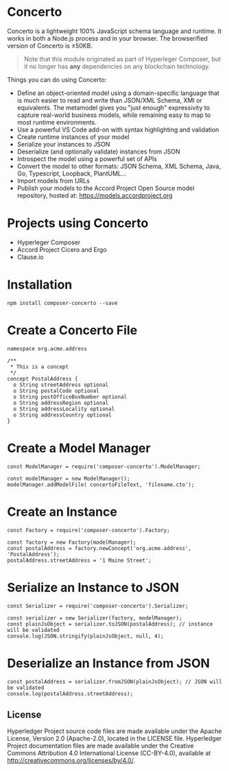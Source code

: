 # Concerto

Concerto is a lightweight 100% JavaScript schema language and runtime. It works in both a Node.js process and in your browser. The browserified version of Concerto is ±50KB.

> Note that this module originated as part of Hyperleger Composer, but it no longer has **any** dependencies on any blockchain technology.

Things you can do using Concerto:
- Define an object-oriented model using a domain-specific language that is much easier to read and write than JSON/XML Schema, XMI or equivalents. The metamodel gives you "just enough" expressivity to capture real-world business models, while remaining easy to map to most runtime environments.
- Use a powerful VS Code add-on with syntax highlighting and validation
- Create runtime instances of your model
- Serialize your instances to JSON
- Deserialize (and optionally validate) instances from JSON
- Introspect the model using a powerful set of APIs
- Convert the model to other formats: JSON Schema, XML Schema, Java, Go, Typescript, Loopback, PlantUML...
- Import models from URLs
- Publish your models to the Accord Project Open Source model repository, hosted at: https://models.accordproject.org

# Projects using Concerto
- Hyperleger Composer
- Accord Project Cicero and Ergo
- Clause.io

# Installation

```
npm install composer-concerto --save
```

# Create a Concerto File

```
namespace org.acme.address

/**
 * This is a concept
 */
concept PostalAddress {
  o String streetAddress optional
  o String postalCode optional
  o String postOfficeBoxNumber optional
  o String addressRegion optional
  o String addressLocality optional
  o String addressCountry optional
}
```

# Create a Model Manager

```
const ModelManager = require('composer-concerto').ModelManager;

const modelManager = new ModelManager();
modelManager.addModelFile( concertoFileText, 'filename.cto');
```

# Create an Instance

```
const Factory = require('composer-concerto').Factory;

const factory = new Factory(modelManager);
const postalAddress = factory.newConcept('org.acme.address', 'PostalAddress');
postalAddress.streetAddress = '1 Maine Street';
```

# Serialize an Instance to JSON

```
const Serializer = require('composer-concerto').Serializer;

const serializer = new Serializer(factory, modelManager);
const plainJsObject = serializer.toJSON(postalAddress); // instance will be validated
console.log(JSON.stringify(plainJsObject, null, 4);
```

# Deserialize an Instance from JSON

```
const postalAddress = serializer.fromJSON(plainJsObject); // JSON will be validated
console.log(postalAddress.streetAddress);
```

## License <a name="license"></a>
Hyperledger Project source code files are made available under the Apache License, Version 2.0 (Apache-2.0), located in the LICENSE file. Hyperledger Project documentation files are made available under the Creative Commons Attribution 4.0 International License (CC-BY-4.0), available at http://creativecommons.org/licenses/by/4.0/.
